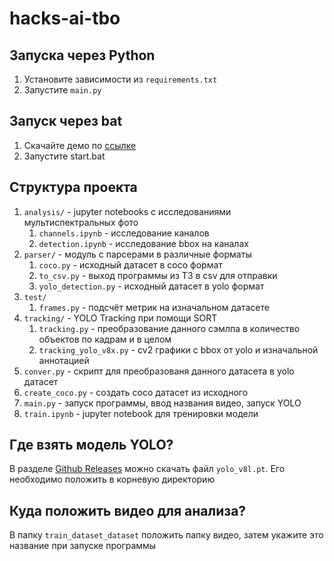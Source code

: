 # hacks-ai-tbo

## Запуска через Python

1. Установите зависимости из `requirements.txt`
2. Запустите `main.py`

## Запуск через bat

1. Скачайте демо по [ссылке](https://disk.yandex.ru/d/4cfUDH0YX9Y-RQ)
2. Запустите start.bat


## Структура проекта
1. `analysis/` - jupyter notebooks с исследованиями мультиспектральных фото
   1. `channels.ipynb` - исследование каналов
   2. `detection.ipynb` - исследование bbox на каналах
2. `parser/` - модуль с парсерами в различные форматы
   1. `coco.py` - исходный датасет в coco формат
   2. `to_csv.py` - выход программы из ТЗ в csv для отправки
   3. `yolo_detection.py` - исходный датасет в yolo формат
3. `test/`
   1. `frames.py` - подсчёт метрик на изначальном датасете
4. `tracking/` - YOLO Tracking при помощи SORT
   1. `tracking.py` - преобразование данного сэмлпа в количество объектов по кадрам и в целом
   2. `tracking_yolo_v8x.py` - cv2 графики с bbox от yolo и изначальной аннотацией
5. `conver.py` - скрипт для преобразованя данного датасета в yolo датасет
6. `create_coco.py` - создать coco датасет из исходного
7. `main.py` - запуск программы, ввод названия видео, запуск YOLO
8. `train.ipynb` - jupyter notebook для тренировки модели

## Где взять модель YOLO?
В разделе [Github Releases](https://github.com/mihett05/hacks-ai-tbo/releases/download/model/yolo_v8l.pt) можно скачать файл `yolo_v8l.pt`. Его необходимо положить в корневую директорию

## Куда положить видео для анализа?
В папку `train_dataset_dataset` положить папку видео, затем укажите это название при запуске программы
